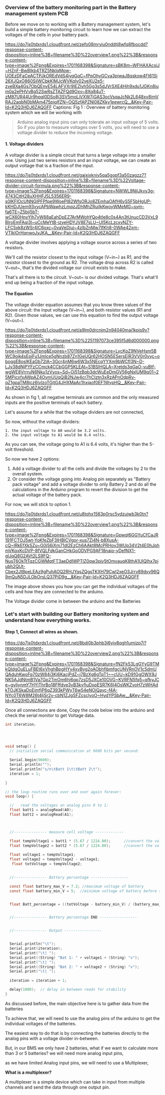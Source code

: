 ### Overview of the battery monitoring part in the Battery management system PCB


Before we move on to working with a Battery management system, let's build a simple battery monitoring circuit to learn how we can extract the voltages of the cells in your battery pack.

https://do7js0tdxrds1.cloudfront.net/zefo08mryiu0nddtj8wfq8fbocdd?response-content-disposition=inline%3B+filename%3D%22overview1.png%22%3B&response-content-type=image%2Fpng&Expires=1701168398&Signature=sBK8m~WFHAXAcsiJ~HZnF-BwBIkb4TRZ5NkIqMpw-UOEzDFaCeACTPJkOREdVdS4iyqGqC~fPpOhyGCya3pjwaJ8qskow4FI61Sj26XJQxO860SilWCbkKlMJcWVKqIv02veXU2e5-zveBXa4Gs7ObQEnvE54LAFVXr9IEZlvh5Gg3s5dJVrSXE4Hih9xdu1JGKn8ium0a2ePHVvBg52SwRsZTAZFQd9Oxv~8Xq84uT-zM87UR44Ur9hpql0DSo8j3SV5moLiVXW7jGAS3ocVsqaJcNk2L648xv8imVRAJ2aqbN0bMAm475pjqIfZN~OQSzfAPZNl08ZKky1eewrcQ__&Key-Pair-Id=K2Q3HDJ6ZAQGFF
Captions: Fig 1 : Overview of battery monitoring system which we will be working with

>Arduino analog input pins can only tolerate an input voltage of 5 volts. So if you plan to measure voltages over 5 volts, you will need to use a voltage divider to reduce the incoming voltage.

#### 1. Voltage dividers

A voltage divider is a simple circuit that turns a large voltage into a smaller one. Using just two series resistors and an input voltage, we can create an output voltage that is a fraction of the input.

https://do7js0tdxrds1.cloudfront.net/gajxixkniy5qa5gopf3a50zagzz7?response-content-disposition=inline%3B+filename%3D%22Voltage-divider-circuit-formula.png%22%3B&response-content-type=image%2Fpng&Expires=1701168398&Signature=NWWL9NjlJkvy3g-4743CjtH28uXHHFJ5L5356ER9-s0lKFIOcUNNGIPFPfpe9WoePI82WfsORJo8ZEmhaOAfH6yS5F5bHgUP-kKHDJUem93vycAPbWawhzLmqzJDhMhZRujIkKwoyWMeMG~sym-fa6TE~Z5bji5bT-wCX60HnyYlh7yW88aEahDpEZ7ArMWohYQo4tIe8c0s4An3tUnucCD3VxL9BlroEmFAqi3l~uCcMeYtB-jzyeHDYJV8E7sLU~Ul5KcLzcxvNZY-LFC5xk8zWSr4lC6oxc~0vaVeDjuj~4zlbZnMw7lfKh8-0WAe42xm-VTIklOrHqnwoJyJKA__&Key-Pair-Id=K2Q3HDJ6ZAQGFF

A voltage divider involves applying a voltage source across a series of two resistors.

We'll call the resistor closest to the input voltage (V~in~) as R1, and the resistor closest to the ground as R2. The voltage drop across R2 is called V~out~, that's the divided voltage our circuit exists to make.

That's all there is to the circuit. V~out~ is our divided voltage. That's what'll end up being a fraction of the input voltage.

#### The Equation

The voltage divider equation assumes that you know three values of the above circuit: the input voltage (V~in~), and both resistor values (R1 and R2). Given those values, we can use this equation to find the output voltage (V~out~).

https://do7js0tdxrds1.cloudfront.net/a9lm0drcnjm2n94040maj1kpis9v?response-content-disposition=inline%3B+filename%3D%2251197073ce395f5d6d000000.png%22%3B&response-content-type=image%2Fpng&Expires=1701168398&Signature=LycKpZ9NVeHsm5BWC9ojk4sEpiFu1Jmlce5gNnzb87Zn1GeUQr62HOSN5ESersEIR3VV0r0vyc~oboggE8oslKEaGb72lA~3Gcr4nM6w6W3x5NEcqYYXm9bWCfI3N~D-LJy38dNjPYFzCCmck4CCbGGP5KLEAt~S1BSIHQLA~Xretds3qGaO-vuBtf-wgWE8VrrruN6Nku1zVyos~Sd~Oj51zBqb3dcWuEeDmGV56gNxIUM9q01~25MPicxfxAWpAZ4OymUUqQiB2NJw4cr7hCIztn3xRzAPnOdpRv-qZ1gpaTM8icz6IvlzoTGjtG4JHXMaAc1hxjaof0EF1WvpHQ__&Key-Pair-Id=K2Q3HDJ6ZAQGFF

As shown in fig 1, all negative terminals are common and the only measured inputs are the positive terminals of each battery. 

Let's assume for a while that the voltage dividers are not connected, 

So now, without the voltage dividers:
```
1. the input voltage to A0 would be 3.2 volts. 
2. the input voltage to A1 would be 6.4 volts.

```

As you can see, the voltage going to A1 is 6.4 volts, it's higher than the 5-volt threshold. 

So now we have 2 options:

1. Add a voltage divider to all the cells and divide the voltages by 2 to the overall system.
2. Or consider the voltage going into Analog pin separately as "Battery pack voltage" and add a voltage divider to only Battery 2 and do all the calculations in the Arduino program to revert the division to get the actual voltage of the battery pack. 

For now, we will stick to option 1.

https://do7js0tdxrds1.cloudfront.net/u8tohx1563p0rsc5ydzujwb3k0tn?response-content-disposition=inline%3B+filename%3D%22overview1.png%22%3B&response-content-type=image%2Fpng&Expires=1701168398&Signature=GpwqI6GGYuCfCaJR191FCTOJ5wt-YoKfeZbF3IHBICVgor-xus7Zi4N-b8XusA-cQ~IRkEfXkSZu~G0j56iXm71dl2EzCh6AAkt8McPRHov3WUp34V2t4E0hJphmVKqxKcDVP-8fVQLFdkGanCHkGoODVPG9AF18naio-yDefNX1-glJqQ8G2AVt2LS9FQ-NusT6OkTtTqzCGWMqtFT3aeDdIWPTlZ0qw3pjy5tOmvauqK8thA1UIQlhx7pjubh2QUt-Cbex2JtBpeLEAz9gPuhAOQ2RHJYqsZQgsTKXH79Cwl2xeO3Jrrv89dyv96Q9mQuN5DJLObOrsLQ37PjD9g__&Key-Pair-Id=K2Q3HDJ6ZAQGFF

The image above shows you how you can get the individual voltages of the cells and how they are connected to the arduino.

The Voltage divider come in between the arduino and the Batteries

### Let's start with building our Battery monitoring system and understand how everything works. 

#### Step 1, Connect all wires as shown.

https://do7js0tdxrds1.cloudfront.net/8bdj0b3phb3i6yiv8qgh1umizp7i?response-content-disposition=inline%3B+filename%3D%22overview2.png%22%3B&response-content-type=image%2Fpng&Expires=1701168398&Signature=fN2Fk53LgGYyG9TMkQIdgOuELuFBEt6xVhghBpgHYy4xvByg2oAObhfibmfgcUNVRnOV1c5dmUQAduhKwoFq70zW84i3Kj6KacjPdZ~j7BzXg6gTpT1~~cUU~kD91GgOWX9JNK5AJdNtmB1Va7Gp2TmOm6hi6qp7zsD5JXCe10OVG~KVRFN5fq5~qfkyJCe~gyIiynmY7HYiThrBo18Fffdve3yB3kvfIuDxpESR7K6I4OsWKZvoH7zWHAdkTOJKSkaDoEimfjP6qZ393kPWyT6w54eNOiQayc-f4A-NYc0T6W8M26t4IjSr2v-cbN1ZJgSFZcsclyoO~HydYPSbAw__&Key-Pair-Id=K2Q3HDJ6ZAQGFF

Once all connections are done, Copy the code below into the arduino and check the serial monitor to get Voltage data.

```C
int iteration;




void setup() {
  // initialize serial communication at 9600 bits per second:
  
  Serial.begin(9600);
  Serial.println("");
  Serial.println("s/n\tBatt 1\t\tBatt 2\t");
  iteration = 1;
  
}

// the loop routine runs over and over again forever:
void loop() {

  //   read the voltages on analog pins 0 to 1:
  float batt1 = analogRead(A0);
  float batt2 = analogRead(A1);



  //--------------- measure cell voltage -------------

  float tempVoltage1 = batt1 * (5.67 / 1224.00);      //convert the value to a true voltage.
  float tempVoltage2 = batt2 * (5.67 / 1224.00);      //convert the value to a true voltage.
 
  float voltage1 = tempVoltage1;
  float voltage2 = tempVoltage2 - voltage1;
   float totVoltage = tempVoltage2;

  
  //--------------- Battery percentage -----------------

  const float battery_max_V = 7.2; //maximum voltage of battery
  const float battery_min_V = 5;  //minimum voltage of battery before shutdown


  float Batt_percentage = ((totVoltage - battery_min_V) / (battery_max_V - battery_min_V)) * 100;


  //--------------- Battery percentage END -----------------


  //--------------- Output -----------------


  Serial.println("\t");
  Serial.print(iteration);
  Serial.print("\t| ");
  Serial.print((String) "Bat 1: " + voltage1 + (String) "v");
  Serial.print("\t| ");
  Serial.print((String) "Bat 2: " + voltage2 + (String) "v");
  Serial.print("\t| ");
  
  iteration = iteration + 1;

  delay(1000);  // delay in between reads for stability
}
```

As discussed before, the main objective here is to gather data from the batteries

To achieve that, we will need to use the analog pins of the arduino to get the individual voltages of the batteries.

The easiest way to do that is by connecting the batteries directly to the analog pins with a voltage divider in-between.

But, in our BMS we only have 2 batteries, what if we want to calculate more than 3 or 5 batteries? we will need more analog input pins, 

as we have limited Analog input pins, we will need to use a Multiplexer, 

**What is a multiplexer?**

A multiplexer is a simple device which can take in input from multiple channels and send the data through one output pin.